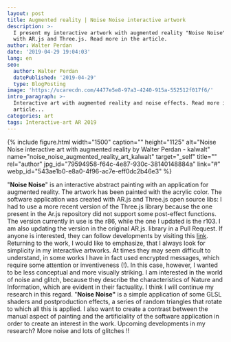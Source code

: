```yaml
---
layout: post
title: Augmented reality | Noise Noise interactive artwork
description: >-
  I present my interactive artwork with augmented reality "Noise Noise" made
  with AR.js and Three.js. Read more in the article.
author: Walter Perdan
date: '2019-04-29 19:04:03'
lang: en
seo:
  author: Walter Perdan
  datePublished: '2019-04-29'
  type: BlogPosting
image: 'https://ucarecdn.com/4477e5e8-97a3-4240-915a-552512f017f6/'
intro_paragraph: >-
  Interactive art with augmented reality and noise effects. Read more in the
  article...
categories: art
tags: Interactive-art AR 2019
---
```

{% include figure.html width="1500" caption="" height="1125" alt="Noise Noise interactive art with augmented reality by Walter Perdan - kalwalt" name="noise_noise_augmented_reality_art_kalwalt" target="_self" title="" rel="author" jpg_id="79594958-f64c-4e87-930c-38140148884a" link="#" webp_id="543ae1b0-e8a0-4f96-ac7e-eff0dc2b46e3" %}

"**Noise Noise**" is an interactive abstract painting with an application for augmented reality. The artwork has been painted with the acrylic color. The software application was created with AR.js and Three.js open source libs: I had to use a more recent version of the Three.js library because the one present in the Ar.js repository did not support some post-effect functions. The version currently in use is the r86, while the one I updated is the r103. I am also updating the version in the original AR.js. library in a Pull Request. If anyone is interested, they can follow developments by visiting this [link](https://github.com/jeromeetienne/AR.js/pull/515). Returning to the work, I would like to emphasize, that I always look for simplicity in my interactive artworks. At times they may seem difficult to understand, in some works I have in fact used encrypted messages, which require some attention or inventiveness (!). In this case, however, I wanted to be less conceptual and more visually striking. I am interested in the world of noise and glitch, because they describe the characteristics of Nature and Information, which are evident in their factuality. I think I will continue my research in this regard. "**Noise Noise"** is a simple application of some GLSL shaders and postproduction effects, a series of random triangles that rotate to which all this is applied. I also want to create a contrast between the manual aspect of painting and the artificiality of the software application in order to create an interest in the work. Upcoming developments in my research? More noise and lots of glitches !!

